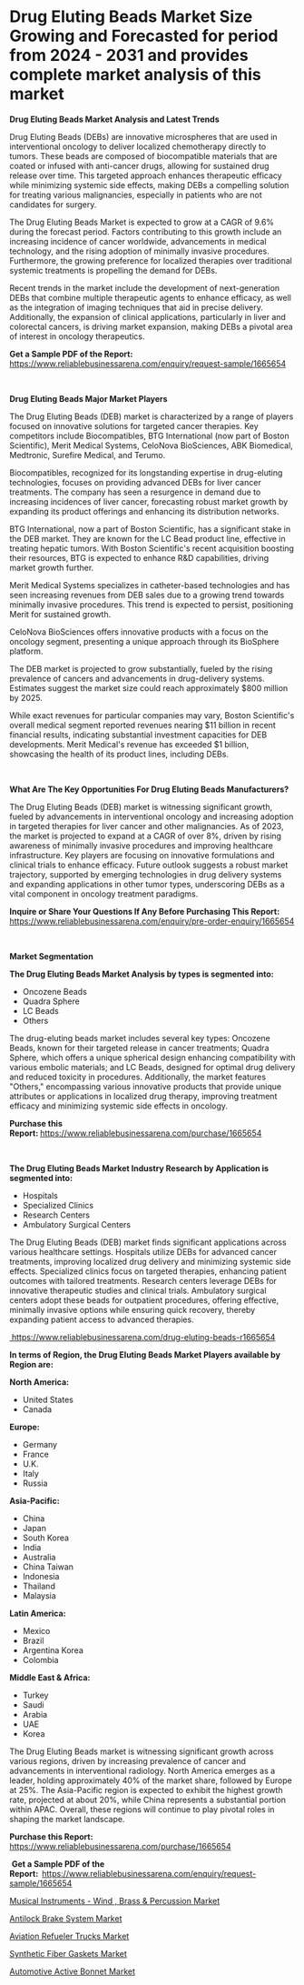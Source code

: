 <p><h1>Drug Eluting Beads Market Size Growing and Forecasted for period from 2024 - 2031 and provides complete market analysis of this market</h1></p><p><strong>Drug Eluting Beads Market Analysis and Latest Trends</strong></p>
<p><p>Drug Eluting Beads (DEBs) are innovative microspheres that are used in interventional oncology to deliver localized chemotherapy directly to tumors. These beads are composed of biocompatible materials that are coated or infused with anti-cancer drugs, allowing for sustained drug release over time. This targeted approach enhances therapeutic efficacy while minimizing systemic side effects, making DEBs a compelling solution for treating various malignancies, especially in patients who are not candidates for surgery.</p><p>The Drug Eluting Beads Market is expected to grow at a CAGR of 9.6% during the forecast period. Factors contributing to this growth include an increasing incidence of cancer worldwide, advancements in medical technology, and the rising adoption of minimally invasive procedures. Furthermore, the growing preference for localized therapies over traditional systemic treatments is propelling the demand for DEBs. </p><p>Recent trends in the market include the development of next-generation DEBs that combine multiple therapeutic agents to enhance efficacy, as well as the integration of imaging techniques that aid in precise delivery. Additionally, the expansion of clinical applications, particularly in liver and colorectal cancers, is driving market expansion, making DEBs a pivotal area of interest in oncology therapeutics.</p></p>
<p><strong>Get a Sample PDF of the Report:&nbsp;</strong> <a href="https://www.reliablebusinessarena.com/enquiry/request-sample/1665654?utm_campaign=1841&utm_medium=2&utm_source=Github&utm_content=ia&utm_term=10122024&utm_id=drug-eluting-beads">https://www.reliablebusinessarena.com/enquiry/request-sample/1665654</a></p>
<p>&nbsp;</p>
<p><strong>Drug Eluting Beads Major Market Players</strong></p>
<p><p>The Drug Eluting Beads (DEB) market is characterized by a range of players focused on innovative solutions for targeted cancer therapies. Key competitors include Biocompatibles, BTG International (now part of Boston Scientific), Merit Medical Systems, CeloNova BioSciences, ABK Biomedical, Medtronic, Surefire Medical, and Terumo. </p><p>Biocompatibles, recognized for its longstanding expertise in drug-eluting technologies, focuses on providing advanced DEBs for liver cancer treatments. The company has seen a resurgence in demand due to increasing incidences of liver cancer, forecasting robust market growth by expanding its product offerings and enhancing its distribution networks.</p><p>BTG International, now a part of Boston Scientific, has a significant stake in the DEB market. They are known for the LC Bead product line, effective in treating hepatic tumors. With Boston Scientific's recent acquisition boosting their resources, BTG is expected to enhance R&D capabilities, driving market growth further.</p><p>Merit Medical Systems specializes in catheter-based technologies and has seen increasing revenues from DEB sales due to a growing trend towards minimally invasive procedures. This trend is expected to persist, positioning Merit for sustained growth.</p><p>CeloNova BioSciences offers innovative products with a focus on the oncology segment, presenting a unique approach through its BioSphere platform. </p><p>The DEB market is projected to grow substantially, fueled by the rising prevalence of cancers and advancements in drug-delivery systems. Estimates suggest the market size could reach approximately $800 million by 2025. </p><p>While exact revenues for particular companies may vary, Boston Scientific's overall medical segment reported revenues nearing $11 billion in recent financial results, indicating substantial investment capacities for DEB developments. Merit Medical's revenue has exceeded $1 billion, showcasing the health of its product lines, including DEBs.</p></p>
<p>&nbsp;</p>
<p><strong>What Are The Key Opportunities For Drug Eluting Beads Manufacturers?</strong></p>
<p><p>The Drug Eluting Beads (DEB) market is witnessing significant growth, fueled by advancements in interventional oncology and increasing adoption in targeted therapies for liver cancer and other malignancies. As of 2023, the market is projected to expand at a CAGR of over 8%, driven by rising awareness of minimally invasive procedures and improving healthcare infrastructure. Key players are focusing on innovative formulations and clinical trials to enhance efficacy. Future outlook suggests a robust market trajectory, supported by emerging technologies in drug delivery systems and expanding applications in other tumor types, underscoring DEBs as a vital component in oncology treatment paradigms.</p></p>
<p><strong>Inquire or Share Your Questions If Any Before Purchasing This Report:</strong> <a href="https://www.reliablebusinessarena.com/enquiry/pre-order-enquiry/1665654?utm_campaign=1841&utm_medium=2&utm_source=Github&utm_content=ia&utm_term=10122024&utm_id=drug-eluting-beads">https://www.reliablebusinessarena.com/enquiry/pre-order-enquiry/1665654</a></p>
<p>&nbsp;</p>
<p><strong>Market Segmentation</strong></p>
<p><strong>The Drug Eluting Beads Market Analysis by types is segmented into:</strong></p>
<p><ul><li>Oncozene Beads</li><li>Quadra Sphere</li><li>LC Beads</li><li>Others</li></ul></p>
<p><p>The drug-eluting beads market includes several key types: Oncozene Beads, known for their targeted release in cancer treatments; Quadra Sphere, which offers a unique spherical design enhancing compatibility with various embolic materials; and LC Beads, designed for optimal drug delivery and reduced toxicity in procedures. Additionally, the market features "Others," encompassing various innovative products that provide unique attributes or applications in localized drug therapy, improving treatment efficacy and minimizing systemic side effects in oncology.</p></p>
<p><strong>Purchase this Report:&nbsp;</strong><a href="https://www.reliablebusinessarena.com/purchase/1665654?utm_campaign=1841&utm_medium=2&utm_source=Github&utm_content=ia&utm_term=10122024&utm_id=drug-eluting-beads">https://www.reliablebusinessarena.com/purchase/1665654</a></p>
<p>&nbsp;</p>
<p><strong>The Drug Eluting Beads Market Industry Research by Application is segmented into:</strong></p>
<p><ul><li>Hospitals</li><li>Specialized Clinics</li><li>Research Centers</li><li>Ambulatory Surgical Centers</li></ul></p>
<p><p>The Drug Eluting Beads (DEB) market finds significant applications across various healthcare settings. Hospitals utilize DEBs for advanced cancer treatments, improving localized drug delivery and minimizing systemic side effects. Specialized clinics focus on targeted therapies, enhancing patient outcomes with tailored treatments. Research centers leverage DEBs for innovative therapeutic studies and clinical trials. Ambulatory surgical centers adopt these beads for outpatient procedures, offering effective, minimally invasive options while ensuring quick recovery, thereby expanding patient access to advanced therapies.</p></p>
<p><a href="https://www.reliablebusinessarena.com/drug-eluting-beads-r1665654?utm_campaign=1841&utm_medium=2&utm_source=Github&utm_content=ia&utm_term=10122024&utm_id=drug-eluting-beads">&nbsp;https://www.reliablebusinessarena.com/drug-eluting-beads-r1665654</a></p>
<p><strong>In terms of Region, the Drug Eluting Beads Market Players available by Region are:</strong></p>
<p>
    <p> <strong> North America: </strong>
        <ul>
            <li>United States</li>
            <li>Canada</li>
        </ul>
        </p> 
    <p> <strong> Europe: </strong>
        <ul>
            <li>Germany</li>
            <li>France</li>
            <li>U.K.</li>
            <li>Italy</li>
            <li>Russia</li>
        </ul>
        </p> 
    <p> <strong> Asia-Pacific: </strong>
        <ul>
            <li>China</li>
            <li>Japan</li>
            <li>South Korea</li>
            <li>India</li>
            <li>Australia</li>
            <li>China Taiwan</li>
            <li>Indonesia</li>
            <li>Thailand</li>
            <li>Malaysia</li>
        </ul>
        </p> 
    <p> <strong> Latin America: </strong>
        <ul>
            <li>Mexico</li>
            <li>Brazil</li>
            <li>Argentina Korea</li>
            <li>Colombia</li>
        </ul>
        </p> 
    <p> <strong> Middle East & Africa: </strong>
        <ul>
            <li>Turkey</li>
            <li>Saudi</li>
            <li>Arabia</li>
            <li>UAE</li>
            <li>Korea</li>
        </ul>
    </p>
    </p>
<p><p>The Drug Eluting Beads market is witnessing significant growth across various regions, driven by increasing prevalence of cancer and advancements in interventional radiology. North America emerges as a leader, holding approximately 40% of the market share, followed by Europe at 25%. The Asia-Pacific region is expected to exhibit the highest growth rate, projected at about 20%, while China represents a substantial portion within APAC. Overall, these regions will continue to play pivotal roles in shaping the market landscape.</p></p>
<p><strong>Purchase this Report: </strong><a href="https://www.reliablebusinessarena.com/purchase/1665654?utm_campaign=1841&utm_medium=2&utm_source=Github&utm_content=ia&utm_term=10122024&utm_id=drug-eluting-beads">https://www.reliablebusinessarena.com/purchase/1665654</a></p>
<p>&nbsp;<strong>Get a Sample PDF of the Report:&nbsp;&nbsp;</strong><a href="https://www.reliablebusinessarena.com/enquiry/request-sample/1665654?utm_campaign=1841&utm_medium=2&utm_source=Github&utm_content=ia&utm_term=10122024&utm_id=drug-eluting-beads">https://www.reliablebusinessarena.com/enquiry/request-sample/1665654</a></p>
<p><strong></strong></p>
<p><p><a href="https://github.com/julyju69/Market-Research-Report-List-5/blob/main/musical-instruments-wind-brass-percussion-market.md?utm_campaign=1841&utm_medium=2&utm_source=Github&utm_content=ia&utm_term=10122024&utm_id=drug-eluting-beads">Musical Instruments - Wind , Brass & Percussion Market</a></p><p><a href="https://www.linkedin.com/pulse/global-antilock-brake-system-market-trends-analysis-future-ycxne?utm_campaign=1841&utm_medium=2&utm_source=Github&utm_content=ia&utm_term=10122024&utm_id=drug-eluting-beads">Antilock Brake System Market</a></p><p><a href="https://www.linkedin.com/pulse/aviation-refueler-trucks-market-forecast-insights-growth-factors-2mtoe?utm_campaign=1841&utm_medium=2&utm_source=Github&utm_content=ia&utm_term=10122024&utm_id=drug-eluting-beads">Aviation Refueler Trucks Market</a></p><p><a href="https://www.linkedin.com/pulse/futur-trend-quest-sl8ue?utm_campaign=1841&utm_medium=2&utm_source=Github&utm_content=ia&utm_term=10122024&utm_id=drug-eluting-beads">Synthetic Fiber Gaskets Market</a></p><p><a href="https://www.linkedin.com/pulse/automotive-active-bonnet-market-size-report-projected-cagr-tudee?utm_campaign=1841&utm_medium=2&utm_source=Github&utm_content=ia&utm_term=10122024&utm_id=drug-eluting-beads">Automotive Active Bonnet Market</a></p></p>